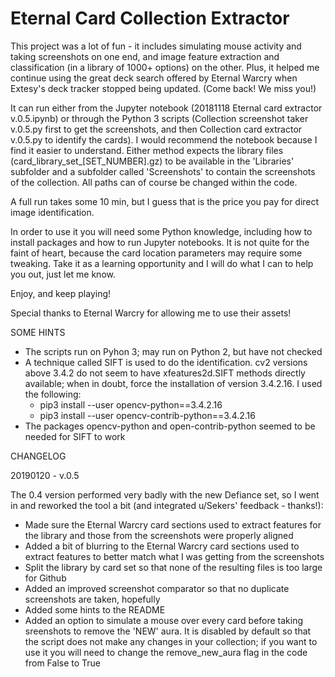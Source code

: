 # Eternal Card Collection Extractor

This project was a lot of fun - it includes simulating mouse activity and taking screenshots on one end, and image feature extraction and classification (in a library of 1000+ options) on the other. Plus, it helped me continue using the great deck search offered by Eternal Warcry when Extesy's deck tracker stopped being updated. (Come back! We miss you!)

It can run either from the Jupyter notebook (20181118 Eternal card extractor v.0.5.ipynb) or through the Python 3 scripts (Collection screenshot taker v.0.5.py first to get the screenshots, and then Collection card extractor v.0.5.py to identify the cards). I would recommend the notebook because I find it easier to understand. Either method expects the library files (card_library_set_[SET_NUMBER].gz) to be available in the 'Libraries' subfolder and a subfolder called 'Screenshots' to contain the screenshots of the collection. All paths can of course be changed within the code.

A full run takes some 10 min, but I guess that is the price you pay for direct image identification.

In order to use it you will need some Python knowledge, including how to install packages and how to run Jupyter notebooks. It is not quite for the faint of heart, because the card location parameters may require some tweaking. Take it as a learning opportunity and I will do what I can to help you out, just let me know.

Enjoy, and keep playing!

Special thanks to Eternal Warcry for allowing me to use their assets!

SOME HINTS
- The scripts run on Pyhon 3; may run on Python 2, but have not checked
- A technique called SIFT is used to do the identification. cv2 versions above 3.4.2 do not seem to have xfeatures2d.SIFT methods directly available; when in doubt, force the installation of version 3.4.2.16. I used the following:
  - pip3 install --user opencv-python==3.4.2.16
  - pip3 install --user opencv-contrib-python==3.4.2.16
- The packages opencv-python and open-contrib-python seemed to be needed for SIFT to work

CHANGELOG

20190120 - v.0.5

The 0.4 version performed very badly with the new Defiance set, so I went in and reworked the tool a bit (and integrated u/Sekers' feedback - thanks!):
- Made sure the Eternal Warcry card sections used to extract features for the library and those from the screenshots were properly aligned
- Added a bit of blurring to the Eternal Warcry card sections used to extract features to better match what I was getting from the screenshots
- Split the library by card set so that none of the resulting files is too large for Github
- Added an improved screenshot comparator so that no duplicate screenshots are taken, hopefully
- Added some hints to the README
- Added an option to simulate a mouse over every card before taking sreenshots to remove the 'NEW' aura. It is disabled by default so that the script does not make any changes in your collection; if you want to use it you will need to change the remove_new_aura flag in the code from False to True
